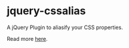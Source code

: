 jquery-cssalias
===============

A jQuery Plugin to aliasify your CSS properties.

Read more [here](http://davidepastore.github.io/jquery-cssalias).
